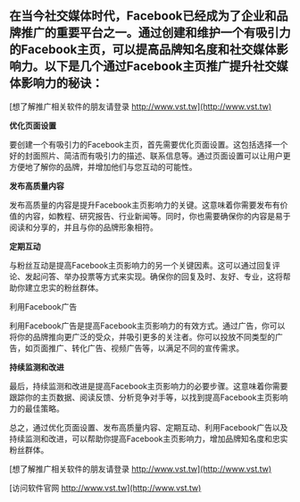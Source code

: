 ## **在当今社交媒体时代，Facebook已经成为了企业和品牌推广的重要平台之一。通过创建和维护一个有吸引力的Facebook主页，可以提高品牌知名度和社交媒体影响力。以下是几个通过Facebook主页推广提升社交媒体影响力的秘诀：**

[想了解推广相关软件的朋友请登录 http://www.vst.tw](http://www.vst.tw)

**优化页面设置**

要创建一个有吸引力的Facebook主页，首先需要优化页面设置。这包括选择一个好的封面照片、简洁而有吸引力的描述、联系信息等。通过页面设置可以让用户更方便地了解你的品牌，并增加他们与您互动的可能性。

**发布高质量内容**

发布高质量的内容是提升Facebook主页影响力的关键。这意味着你需要发布有价值的内容，如教程、研究报告、行业新闻等。同时，你也需要确保你的内容是易于阅读和分享的，并且与你的品牌形象相符。

**定期互动**

与粉丝互动是提高Facebook主页影响力的另一个关键因素。这可以通过回复评论、发起问答、举办投票等方式来实现。确保你的回复及时、友好、专业，这将帮助你建立忠实的粉丝群体。

利用Facebook广告

利用Facebook广告是提高Facebook主页影响力的有效方式。通过广告，你可以将你的品牌推向更广泛的受众，并吸引更多的关注者。你可以投放不同类型的广告，如页面推广、转化广告、视频广告等，以满足不同的宣传需求。

**持续监测和改进**

最后，持续监测和改进是提高Facebook主页影响力的必要步骤。这意味着你需要跟踪你的主页数据、阅读反馈、分析竞争对手等，以找到提高Facebook主页影响力的最佳策略。

总之，通过优化页面设置、发布高质量内容、定期互动、利用Facebook广告以及持续监测和改进，可以帮助你提高Facebook主页影响力，增加品牌知名度和忠实粉丝群体。

[想了解推广相关软件的朋友请登录 http://www.vst.tw](http://www.vst.tw)


[访问软件官网 http://www.vst.tw](http://www.vst.tw)
